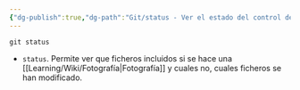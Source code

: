 ```yaml
---
{"dg-publish":true,"dg-path":"Git/status - Ver el estado del control de versiones en Git.md","permalink":"/git/status-ver-el-estado-del-control-de-versiones-en-git/","created":"2024-03-27T16:18","updated":"2024-03-27T16:18"}
---
```


```shell
git status
```
- `status`. Permite ver que ficheros incluidos si se hace una [[Learning/Wiki/Fotografía\|Fotografía]] y cuales no, cuales ficheros se han modificado.